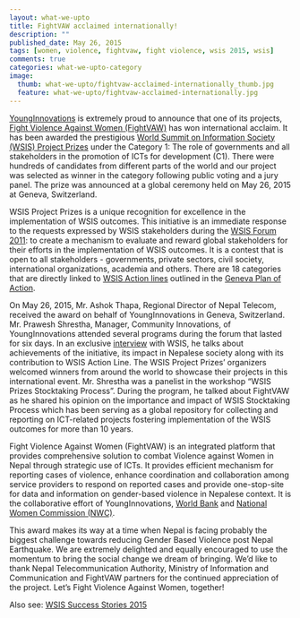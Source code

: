```yaml
---
layout: what-we-upto 
title: FightVAW acclaimed internationally! 
description: ""
published_date: May 26, 2015
tags: [women, violence, fightvaw, fight violence, wsis 2015, wsis]
comments: true
categories: what-we-upto-category
image:
  thumb: what-we-upto/fightvaw-acclaimed-internationally_thumb.jpg
  feature: what-we-upto/fightvaw-acclaimed-internationally.jpg
---
```


[YoungInnovations](http://younginnovations.com.np/) is extremely proud to announce that one of its projects, [Fight Violence Against Women (FightVAW)](http://fightvaw.org/) has won international acclaim. It has been awarded the prestigious [World Summit on Information Society (WSIS) Project Prizes](http://groups.itu.int/stocktaking/WSISProjectPrizes.aspx) under the Category 1: The role of governments and all stakeholders in the promotion of ICTs for development (C1). There were hundreds of candidates from different parts of the world and our project was selected as winner in the category following public voting and a jury panel. The prize was announced at a global ceremony held on May 26, 2015 at Geneva, Switzerland.


WSIS Project Prizes is a unique recognition for excellence in the implementation of WSIS outcomes. This initiative is an immediate response to the requests expressed by WSIS stakeholders during the [WSIS Forum 2011](http://groups.itu.int/wsis-forum2011/Home.aspx): to create a mechanism to evaluate and reward global stakeholders for their efforts in the implementation of WSIS outcomes. It is a contest that is open to all stakeholders - governments, private sectors, civil society, international organizations, academia and others. There are 18 categories that are directly linked to [WSIS Action lines](https://www.itu.int/wsis/stocktaking/help-action-lines.html) outlined in the [Geneva Plan of Action](http://en.wikipedia.org/wiki/World_Summit_on_the_Information_Society#Geneva_Summit.2C_2003). 

On May 26, 2015, Mr. Ashok Thapa, Regional Director of Nepal Telecom, received the award on behalf of YoungInnovations in Geneva, Switzerland. Mr. Prawesh Shrestha, Manager, Community Innovations, of YoungInnovations attended several programs during the forum that lasted for six days. In an exclusive [interview](https://www.youtube.com/watch?v=F7VtK2RXzWI) with WSIS, he talks about achievements of the initiative, its impact in Nepalese society along with its contribution to WSIS Action Line. The WSIS Project Prizes’ organizers welcomed winners from around the world to showcase their projects in this international event. Mr. Shrestha was a panelist in the workshop “WSIS Prizes Stocktaking Process”. During the program, he talked about FightVAW as he shared his opinion on the importance and impact of WSIS Stocktaking Process which has been serving as a global repository for collecting and reporting on ICT-related projects fostering implementation of the WSIS outcomes for more than 10 years.  

Fight Violence Against Women (FightVAW) is an integrated platform that provides comprehensive solution to combat Violence against Women in Nepal through strategic use of ICTs. It provides efficient mechanism for reporting cases of violence, enhance coordination and collaboration among service providers to respond on reported cases and provide one-stop-site for data and information on gender-based violence in Nepalese context. It is the collaborative effort of YoungInnovations, [World Bank](http://www.worldbank.org/) and [National Women Commission (NWC)](http://www.nwc.gov.np/). 

This award makes its way at a time when Nepal is facing probably the biggest challenge towards reducing Gender Based Violence post Nepal Earthquake. We are extremely delighted and equally encouraged to use the momentum to bring the social change we dream of bringing. We’d like to thank Nepal Telecommunication Authority, Ministry of Information and Communication and FightVAW partners for the continued appreciation of the project. Let’s Fight Violence Against Women, together! 

Also see: [WSIS Success Stories 2015](http://www.itu.int/net4/wsis/forum/2015/Content/doc/reports/wsisstocktaking-successstories-2015.pdf)